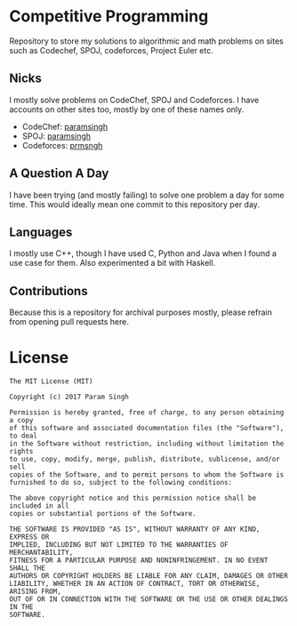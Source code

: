 Competitive Programming
=======================

Repository to store my solutions to algorithmic and math
problems on sites such as Codechef, SPOJ, codeforces, Project Euler etc.

## Nicks

I mostly solve problems on CodeChef, SPOJ and Codeforces. I have
accounts on other sites too, mostly by one of these names only.

* CodeChef: [paramsingh](http://codechef.com/users/paramsingh)
* SPOJ: [paramsingh](http:/spoj.com/users/paramsingh)
* Codeforces: [prmsngh](http:/codeforces.com/profile/prmsngh)

## A Question A Day

I have been trying (and mostly failing) to solve one problem a day
for some time. This would ideally mean one commit to this repository
per day.

## Languages

I mostly use C++, though I have used C, Python and Java when I
found a use case for them. Also experimented a bit with Haskell.

## Contributions

Because this is a repository for archival purposes mostly, please
refrain from opening pull requests here.

# License

```
The MIT License (MIT)

Copyright (c) 2017 Param Singh

Permission is hereby granted, free of charge, to any person obtaining a copy
of this software and associated documentation files (the "Software"), to deal
in the Software without restriction, including without limitation the rights
to use, copy, modify, merge, publish, distribute, sublicense, and/or sell
copies of the Software, and to permit persons to whom the Software is
furnished to do so, subject to the following conditions:

The above copyright notice and this permission notice shall be included in all
copies or substantial portions of the Software.

THE SOFTWARE IS PROVIDED "AS IS", WITHOUT WARRANTY OF ANY KIND, EXPRESS OR
IMPLIED, INCLUDING BUT NOT LIMITED TO THE WARRANTIES OF MERCHANTABILITY,
FITNESS FOR A PARTICULAR PURPOSE AND NONINFRINGEMENT. IN NO EVENT SHALL THE
AUTHORS OR COPYRIGHT HOLDERS BE LIABLE FOR ANY CLAIM, DAMAGES OR OTHER
LIABILITY, WHETHER IN AN ACTION OF CONTRACT, TORT OR OTHERWISE, ARISING FROM,
OUT OF OR IN CONNECTION WITH THE SOFTWARE OR THE USE OR OTHER DEALINGS IN THE
SOFTWARE.
```
